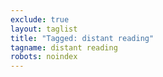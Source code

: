 ```yaml
---
exclude: true
layout: taglist
title: "Tagged: distant reading"
tagname: distant reading
robots: noindex
---
```

